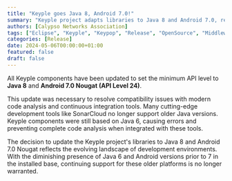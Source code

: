 ```yaml
---
title: "Keyple goes Java 8, Android 7.0!"
summary: "Keyple project adapts libraries to Java 8 and Android 7.0, reflecting evolving development needs."
authors: [Calypso Networks Association]
tags: ["Eclipse", "Keyple", "Keypop", "Release", "OpenSource", "Middleware", "API", "Ticketing"]
categories: [Release]
date: 2024-05-06T00:00:00+01:00
featured: false
draft: false
---
```


All Keyple components have been updated to set the minimum API level to **Java 8** 
and **Android 7.0 Nougat (API Level 24)**.

This update was necessary to resolve compatibility issues with modern code analysis and continuous integration tools.
Many cutting-edge development tools like SonarCloud no longer support older Java versions.
Keyple components were still based on Java 6, causing errors and preventing complete code analysis when integrated 
with these tools. 

The decision to update the Keyple project's libraries to Java 8 and Android 7.0 Nougat reflects the evolving landscape 
of development environments. 
With the diminishing presence of Java 6 and Android versions prior to 7 in the installed base, 
continuing support for these older platforms is no longer warranted.